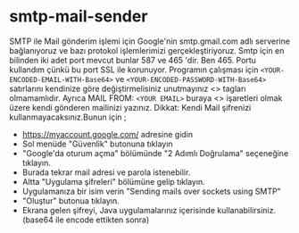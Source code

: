 ﻿# smtp-mail-sender
SMTP ile Mail gönderim işlemi için Google'nin smtp.gmail.com adlı serverine bağlanıyoruz ve bazı protokol işlemlerimizi gerçekleştiriyoruz. Smtp için en bilinden iki adet port mevcut bunlar 587 ve 465 'dir. Ben 465. Portu kullandım çünkü bu port SSL ile korunuyor. Programın çalışması için `<YOUR-ENCODED-EMAIL-WITH-Base64>` ve `<YOUR-ENCODED-PASSWORD-WITH-Base64>` satırlarını kendinize göre değiştirmelisiniz unutmayınız <> tagları olmamamlıdır. Ayrıca MAIL FROM: `<YOUR EMAIL>` buraya <> işaretleri olmak üzere kendi gönderen mailinizi yazınız.
Dikkat:
Kendi Mail şifrenizi kullanmayacaksınız.Bunun için ;

* https://myaccount.google.com/ adresine gidin
* Sol menüde "Güvenlik" butonuna tıklayın
* "Google'da oturum açma" bölümünde "2 Adımlı Doğrulama" seçeneğine tıklayın.
* Burada tekrar mail adresi ve parola istenebilir.
* Altta "Uygulama şifreleri" bölümüne gelip tıklayın.
* Uygulamanıza bir isim verin "Sending mails over sockets using SMTP"
* "Oluştur" butonua tıklayın.
* Ekrana gelen şifreyi, Java uygulamalarınız içerisinde kullanabilirsiniz. (base64 ile encode ettikten sonra)
